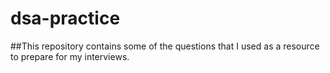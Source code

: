 # dsa-practice
##This repository contains some of the questions that I used as a resource to prepare for my interviews.
